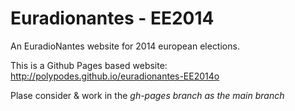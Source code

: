 # Euradionantes - EE2014

An EuradioNantes website for 2014 european elections.

This is a Github Pages based website: http://polypodes.github.io/euradionantes-EE2014o

Plase consider & work in the *gh-pages branch as the main branch*

